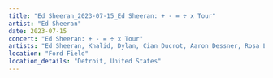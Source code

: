 ```yaml
---
title: "Ed Sheeran_2023-07-15_Ed Sheeran: + - = ÷ x Tour"
artist: "Ed Sheeran"
date: 2023-07-15
concert: "Ed Sheeran: + - = ÷ x Tour"
artists: "Ed Sheeran, Khalid, Dylan, Cian Ducrot, Aaron Dessner, Rosa Linn"
location: "Ford Field"
location_details: "Detroit, United States"
---
```


